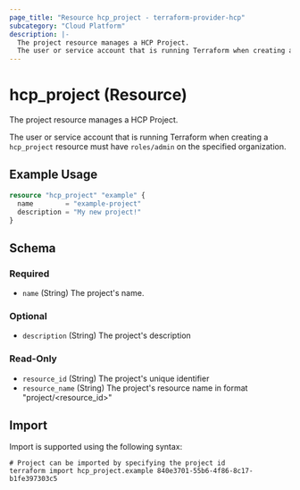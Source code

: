 ```yaml
---
page_title: "Resource hcp_project - terraform-provider-hcp"
subcategory: "Cloud Platform"
description: |-
  The project resource manages a HCP Project.
  The user or service account that is running Terraform when creating a hcp_project resource must have roles/admin on the specified organization.
---
```


# hcp_project (Resource)

The project resource manages a HCP Project.

The user or service account that is running Terraform when creating a `hcp_project` resource must have `roles/admin` on the specified organization.

## Example Usage

```terraform
resource "hcp_project" "example" {
  name        = "example-project"
  description = "My new project!"
}
```

<!-- schema generated by tfplugindocs -->
## Schema

### Required

- `name` (String) The project's name.

### Optional

- `description` (String) The project's description

### Read-Only

- `resource_id` (String) The project's unique identifier
- `resource_name` (String) The project's resource name in format "project/<resource_id>"

## Import

Import is supported using the following syntax:

```shell
# Project can be imported by specifying the project id
terraform import hcp_project.example 840e3701-55b6-4f86-8c17-b1fe397303c5
```
